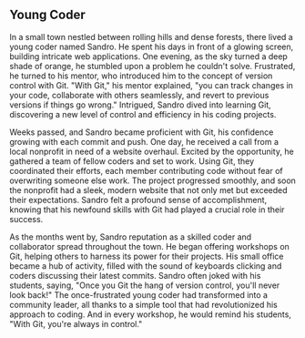 ## Young Coder
In a small town nestled between rolling hills and dense forests, there lived a young coder named Sandro. He spent his days in front of a glowing screen, building intricate web applications. One evening, as the sky turned a deep shade of orange, he stumbled upon a problem he couldn't solve. Frustrated, he turned to his mentor, who introduced him to the concept of version control with Git. "With Git," his mentor explained, "you can track changes in your code, collaborate with others seamlessly, and revert to previous versions if things go wrong." Intrigued, Sandro dived into learning Git, discovering a new level of control and efficiency in his coding projects.

Weeks passed, and Sandro became proficient with Git, his confidence growing with each commit and push. One day, he received a call from a local nonprofit in need of a website overhaul. Excited by the opportunity, he gathered a team of fellow coders and set to work. Using Git, they coordinated their efforts, each member contributing code without fear of overwriting someone else work. The project progressed smoothly, and soon the nonprofit had a sleek, modern website that not only met but exceeded their expectations. Sandro felt a profound sense of accomplishment, knowing that his newfound skills with Git had played a crucial role in their success.

As the months went by, Sandro reputation as a skilled coder and collaborator spread throughout the town. He began offering workshops on Git, helping others to harness its power for their projects. His small office became a hub of activity, filled with the sound of keyboards clicking and coders discussing their latest commits. Sandro often joked with his students, saying, "Once you Git the hang of version control, you'll never look back!" The once-frustrated young coder had transformed into a community leader, all thanks to a simple tool that had revolutionized his approach to coding. And in every workshop, he would remind his students, "With Git, you're always in control."
